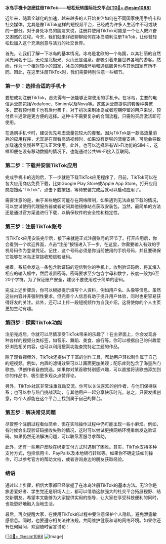 **冰岛手機卡怎麽註冊TikTok——轻松玩转国际社交平台[[TG💪+ @esim1088](https://t.me/s/esim1088)]**

近年来，随着全球化的加速，越来越多的人开始关注如何在不同国家使用手机卡和社交媒体。尤其是像TikTok这样的短视频平台，已经成为许多人生活中不可或缺的一部分。对于身处冰岛的朋友来说，注册并使用TikTok可能是一个让人既兴奋又困惑的过程。今天，我们就来详细聊聊如何在冰岛顺利注册TikTok，让你轻轻松松加入这个充满创意与活力的社交世界。

首先，让我们了解一下冰岛的基本情况。冰岛是北欧的一个岛国，以其壮丽的自然风光闻名于世。无论是北极光、火山还是温泉，都吸引着来自世界各地的游客。然而，作为一个相对较小的国家，冰岛的网络环境和通信服务也与其他国家有所不同。因此，在这里注册TikTok时，我们需要特别注意一些细节。

### **第一步：选择合适的手机卡**

要想成功注册TikTok，首先得有一张能够正常使用的手机卡。在冰岛，主要的电信运营商包括Vodafone、Siminn以及Nova等。这些运营商提供的套餐种类繁多，既有预付费卡也有后付费卡。对于初次来到冰岛或者短期停留的用户来说，预付费卡通常是更方便的选择。这种卡不需要复杂的合同流程，只需购买后激活即可使用。

在选购手机卡时，建议优先考虑流量包较大的套餐。因为TikTok是一款高流量消耗的应用程序，尤其是在观看高清视频时，如果没有足够的流量支持，可能会导致加载速度变慢甚至无法正常使用。此外，也可以选择带有Wi-Fi功能的SIM卡，这样即便在没有移动数据的情况下，也能通过公共Wi-Fi接入互联网。

### **第二步：下载并安装TikTok应用**

完成手机卡的选购后，下一步就是下载TikTok应用程序了。目前，TikTok可以在各大应用商店免费下载，比如Google Play Store或Apple App Store。打开应用商店搜索“TikTok”，点击下载按钮，等待安装完成后就可以启动应用了。

需要注意的是，由于某些地区可能存在网络限制，如果遇到无法直接下载的情况，可以尝试使用代理服务器或者访问其他镜像站点获取安装包。当然，最简单的方法还是通过官方渠道进行下载，以确保软件的安全性和稳定性。

### **第三步：注册TikTok账号**

当TikTok应用安装完毕后，接下来就是正式注册账号的环节了。打开应用后，你会看到一个欢迎界面，点击“注册”按钮进入下一步。在这里，你需要输入有效的手机号码作为登录凭证。记住，这个号码必须是你当前使用的手机号码，并且要确保它能够在冰岛正常接收短信验证码。

接着，系统会发送一条包含验证码的短信到你的手机上。收到验证码后，将其填入相应的输入框中，然后设置密码。密码要求至少包含字母和数字，长度一般为6至20个字符。为了保证账户安全，建议不要使用过于简单的密码。

完成上述步骤后，你可以根据提示填写个人资料，例如用户名、头像等信息。虽然这些内容并非强制性要求，但完善个人信息有助于提升用户体验，同时也更容易获得好友的关注。此外，还可以上传一段短视频作为自我介绍，这将使你的个人主页更加生动有趣。

### **第四步：探索TikTok功能**

注册完成后，你就可以尽情享受TikTok带来的乐趣了！在主界面上，你会发现各种各样的视频分类标签，如音乐、舞蹈、美食、旅行等。你可以根据自己的兴趣爱好浏览相关内容，也可以利用搜索功能查找特定主题的作品。

除了观看视频外，TikTok还提供了丰富的创作工具，帮助用户轻松制作属于自己的短视频。例如，内置的滤镜效果可以让画面更加美观；配乐库则包含了海量热门歌曲，供创作者自由挑选。如果你对某首歌特别感兴趣，可以直接将该歌曲添加到你的作品中，吸引更多观众点赞评论。

另外，TikTok社区非常注重互动交流。你可以关注喜欢的创作者，与他们保持联系；也可以参与热门挑战活动，与其他用户一起分享快乐时光。总之，只要发挥创意，每个人都能在这个平台上找到属于自己的舞台。

### **第五步：解决常见问题**

尽管整个注册过程看似简单，但在实际操作过程中仍可能出现一些小麻烦。例如，有时候会出现验证码接收失败的情况，这时可以尝试更换网络环境重新发送验证码。如果仍然无法解决问题，可以联系客服寻求帮助。

此外，还有一些用户反映在绑定支付方式时遇到了困难。其实，TikTok支持多种支付方式，包括信用卡、PayPal以及本地银行转账等。如果你不确定该如何操作，可以参考官方的帮助文档，或者咨询身边的朋友获取经验。

### **结语**

通过以上步骤，相信大家都已经掌握了在冰岛注册TikTok的基本方法。无论你是旅游爱好者、学生党还是职场人士，都可以借助这款强大的社交平台拓展视野、结交新朋友。希望本文能够为大家提供实用的指导，让大家在享受科技便利的同时，也能更好地融入当地生活。

最后，再次提醒大家，在使用TikTok的过程中要注意保护个人隐私，避免泄露敏感信息。同时，也要遵守相关法律法规，共同维护健康和谐的网络环境。如果你还有任何疑问，欢迎随时留言讨论！

[[TG💪+ @esim1088](https://t.me/s/esim1088) ![Image](https://i.postimg.cc/4NQfJmqS/Snipaste-2025-05-13-00-14-12.png)]